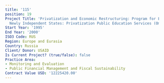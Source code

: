 ```yaml
---
title: '115'
position: 19
Project Title: 'Privatization and Economic Restructuring: Program for Europe and the
  Newly Independent States: Privatization Public Education Services (Omnibus II IQC)'
Start Year: '1995'
End Year: '2000'
ISO3 Code: RUS
Region: Europe and Eurasia
Country: Russia
Client/ Donor: USAID
Is Current Project? (true/false): false
Practice Area:
- Monitoring and Evaluation
- Public Financial Management and Fiscal Sustainability
Contract Value USD: '12225420.00'
---
```


